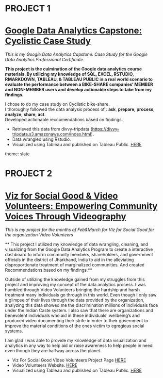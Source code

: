 # PROJECT 1

# [Google Data Analytics Capstone: Cyclistic Case Study](https://rpubs.com/ElijahS/993018)
 
 _This is my Google Data Analytics Capstone: Case Study for the Google Data Analytics Professional Certificate._  
 
 __This project is the culmination of the Google data analytics course materials. By utilizing my knowledge of SQL, EXCEL, RSTUDIO, RMARKDOWN, TABLEAU, & TABLEAU PUBLIC in a real world scenario to evaluate the performance between a BIKE-SHARE companies’ MEMBER and NON-MEMBER users and develop actionable steps to take from my findings.__

I chose to do my case study on Cyclistic bike-share.  
I thoroughly followed the data analysis process of : __ask__, __prepare__, __process__, __analyze__, __share__, __act__.  
Developed actionable reccomendations based on findings.

* Retrieved this data from divvy-tripdata (https://divvy-tripdata.s3.amazonaws.com/index.html).  
* Data wrangled using Rstudio.  
* Visualized using Tableau and published on Tableau Public. [HERE](https://public.tableau.com/app/profile/elijah.sisson/viz/Google_Case_Study/OVERVIEWDASHBOARD)  

theme: slate


# PROJECT 2

# [Viz for Social Good & Video Volunteers: Empowering Community Voices Through Videography](https://rpubs.com/ElijahS/Empowering-Community-Voices-Through-Videography)

*This is my project for the months of Feb&March for Viz for Social Good for the organization Video Volunteers*

** This project I utilized my knowledge of data wrangling, cleaning, and visualizing from the Google Data Analytics Program to create a interactive dashboard to inform community members, shareholders, and government officials in the district of Jharkhand, India to aid in the alleviating disproportionate treatment of marginalized communities. And created Recommendations based on my findings.**

Outside of utilizing the knowledge gained from my struggles from this project and improving my concept of the data analytics process. I was humbled through Video Volunteers bringing the hardship and harsh treatment many individuals go through in this world. Even though I only saw a glimpse of their lives through the data provided by the organization, analyzing this data showed me the discrimination millions of individuals face under the Indian Caste system. I also saw that there are organizations and benevolent individuals who aid in these individuals' wellbeing’s and produced video documenting their strife in order to their government to improve the material conditions of the ones victim to egregious social systems. 

I am glad I was able to provide my knowledge of data visualization and analytics in any way to help aid or raise awareness to help people in need even though they are halfway across the planet.

* Viz For Social Good Video Volunteers Project Page [HERE](https://www.vizforsocialgood.com/join-a-project/2023/2/4/video-volunteers-india)
* Video Volunteers Website. [HERE](https://www.videovolunteers.org/) 
* Visualized using Tableau and published on Tableau Public. [HERE](https://public.tableau.com/app/profile/elijah.sisson/viz/EmpoweringCommunityVoicesThroughVideographyV4SGVV/OverviewDashboard)
